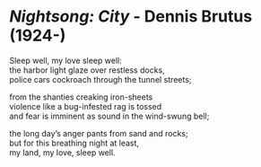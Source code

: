 # *Nightsong: City* - Dennis Brutus (1924-)

Sleep well, my love sleep well:<br/>
the harbor light glaze over restless docks,<br/>
police cars cockroach through the tunnel streets;

from the shanties creaking iron-sheets<br/>
violence like a bug-infested rag is tossed<br/>
and fear is imminent as sound in the wind-swung bell;

the long day’s anger pants from sand and rocks;<br/>
but for this breathing night at least,<br/>
my land, my love, sleep well.

